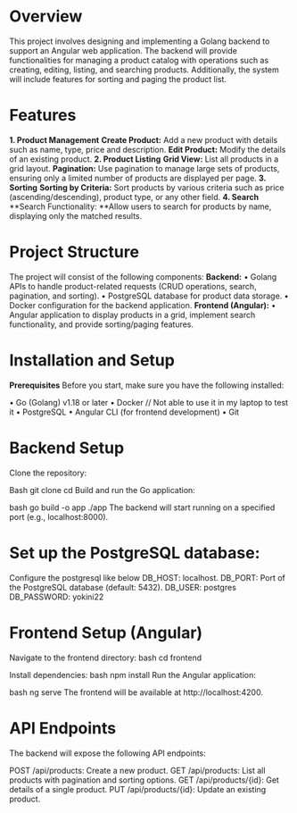 # Overview
This project involves designing and implementing a Golang backend to support an Angular web application. The backend will provide functionalities for managing a product catalog with operations such as creating, editing, listing, and searching products. Additionally, the system will include features for sorting and paging the product list.

# Features
**1. Product Management**
**Create Product:** Add a new product with details such as name, type, price and  description.
**Edit Product:** Modify the details of an existing product.
**2. Product Listing**
**Grid View:** List all products in a grid layout.
**Pagination:** Use pagination to manage large sets of products, ensuring only a limited number of products are displayed per page.
**3. Sorting**
**Sorting by Criteria:** Sort products by various criteria such as price (ascending/descending), product type, or any other field.
**4. Search**
**Search Functionality: **Allow users to search for products by name, displaying only the matched results.

# Project Structure
The project will consist of the following components:
**Backend:**
•	Golang APIs to handle product-related requests (CRUD operations, search, pagination, and sorting).
•	PostgreSQL database for product data storage.
•	Docker configuration for the backend application.
**Frontend (Angular):**
•	Angular application to display products in a grid, implement search functionality, and provide sorting/paging features.

# Installation and Setup
**Prerequisites**
Before you start, make sure you have the following installed:

•	Go (Golang) v1.18 or later
•	Docker  // Not able to use it in my laptop to test it
•	PostgreSQL 
•	Angular CLI (for frontend development)
•	Git 

# Backend Setup
Clone the repository:

Bash
git clone <repository-url>
cd <project-directory>
Build and run the Go application:

bash
go build -o app
./app
The backend will start running on a specified port (e.g., localhost:8000).

# Set up the PostgreSQL database:
Configure the postgresql like below
DB_HOST: localhost.
DB_PORT: Port of the PostgreSQL database (default: 5432).
DB_USER: postgres
DB_PASSWORD: yokini22

# Frontend Setup (Angular)
Navigate to the frontend directory:
bash
cd frontend

Install dependencies:
bash
npm install
Run the Angular application:

bash
ng serve
The frontend will be available at http://localhost:4200.

# API Endpoints
The backend will expose the following API endpoints:

POST /api/products: Create a new product.
GET /api/products: List all products with pagination and sorting options.
GET /api/products/{id}: Get details of a single product.
PUT /api/products/{id}: Update an existing product.
